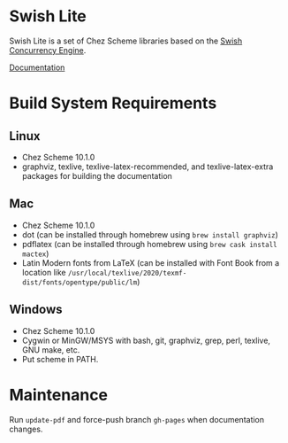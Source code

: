 # Swish Lite

Swish Lite is a set of Chez Scheme libraries based on the [Swish Concurrency
Engine](https://github.com/becls/swish).

[Documentation](https://indigobio.github.io/swish-lite/swish-lite.pdf)

# Build System Requirements

## Linux

- Chez Scheme 10.1.0
- graphviz, texlive, texlive-latex-recommended, and texlive-latex-extra packages for
  building the documentation

## Mac

- Chez Scheme 10.1.0
- dot (can be installed through homebrew using `brew install graphviz`)
- pdflatex (can be installed through homebrew using `brew cask install mactex`)
- Latin Modern fonts from LaTeX (can be installed with Font Book from a location like
  `/usr/local/texlive/2020/texmf-dist/fonts/opentype/public/lm`)

## Windows

- Chez Scheme 10.1.0
- Cygwin or MinGW/MSYS with bash, git, graphviz, grep, perl, texlive, GNU make, etc.
- Put scheme in PATH.

# Maintenance

Run `update-pdf` and force-push branch `gh-pages` when documentation changes.
